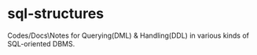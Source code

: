 # sql-structures
Codes/Docs\Notes for Querying(DML) &amp; Handling(DDL) in various kinds of SQL-oriented DBMS.

